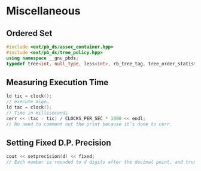 # Miscellaneous

## Ordered Set

```cpp
#include <ext/pb_ds/assoc_container.hpp> 
#include <ext/pb_ds/tree_policy.hpp> 
using namespace __gnu_pbds; 
typedef tree<int, null_type, less<int>, rb_tree_tag, tree_order_statistics_node_update> ordered_set;
```

## Measuring Execution Time

```cpp
ld tic = clock();
// execute algo…
ld tac = clock();
// Time in milliseconds
cerr << (tac - tic) / CLOCKS_PER_SEC * 1000 << endl;
// No need to comment out the print because it’s done to cerr.
```

## Setting Fixed D.P. Precision

```cpp
cout << setprecision(d) << fixed;
// Each number is rounded to d digits after the decimal point, and truncated.
```

